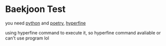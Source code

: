 # Baekjoon Test

you need [python]("https://python.org") and [poetry]("https://python-poetry.org/docs/#installing-with-the-official-installer"), [hyperfine]("https://github.com/sharkdp/hyperfine")

using hyperfine command to execute it, so hyperfine command avaliable or can't use program lol
